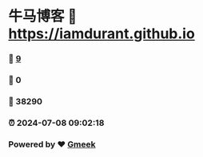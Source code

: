 # 牛马博客 :link: https://iamdurant.github.io 
### :page_facing_up: [9](https://iamdurant.github.io/tag.html) 
### :speech_balloon: 0 
### :hibiscus: 38290 
### :alarm_clock: 2024-07-08 09:02:18 
### Powered by :heart: [Gmeek](https://github.com/Meekdai/Gmeek)
